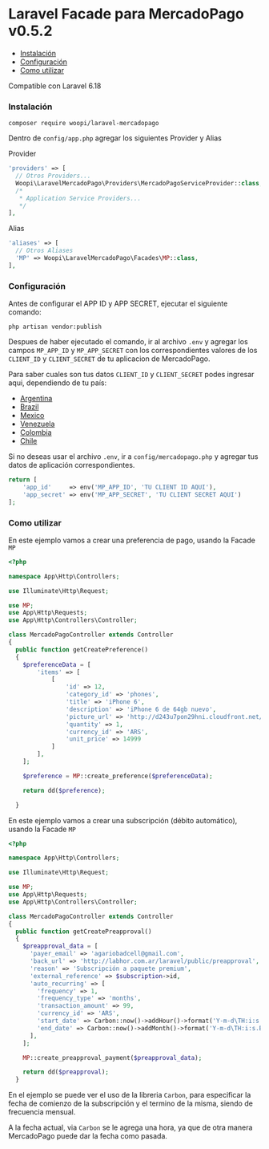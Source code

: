 # Laravel Facade para MercadoPago v0.5.2

* [Instalación](#install)
* [Configuración](#configuration)
* [Como utilizar](#how-to)

Compatible con Laravel 6.18

<a name="install"></a>
### Instalación

`composer require woopi/laravel-mercadopago`

Dentro de `config/app.php` agregar los siguientes Provider y Alias

Provider

```php
'providers' => [
  // Otros Providers...
  Woopi\LaravelMercadoPago\Providers\MercadoPagoServiceProvider::class,
  /*
   * Application Service Providers...
   */
],
```

Alias

```php
'aliases' => [
  // Otros Aliases
  'MP' => Woopi\LaravelMercadoPago\Facades\MP::class,
],
```

<a name="configuration"></a>
### Configuración

Antes de configurar el APP ID y APP SECRET, ejecutar el siguiente comando: 

`php artisan vendor:publish`

Despues de haber ejecutado el comando, ir al archivo `.env` y agregar los campos `MP_APP_ID` y `MP_APP_SECRET` con los correspondientes valores de los `CLIENT_ID` y `CLIENT_SECRET` de tu aplicacion de MercadoPago.

Para saber cuales son tus datos `CLIENT_ID` y `CLIENT_SECRET` podes ingresar aqui, dependiendo de tu país: 

* [Argentina](https://www.mercadopago.com/mla/herramientas/aplicaciones)
* [Brazil](https://www.mercadopago.com/mlb/ferramentas/aplicacoes)
* [Mexico](https://www.mercadopago.com/mlm/herramientas/aplicaciones)
* [Venezuela](https://www.mercadopago.com/mlv/herramientas/aplicaciones)
* [Colombia](https://www.mercadopago.com/mco/herramientas/aplicaciones)
* [Chile](https://www.mercadopago.com/mlc/herramientas/aplicaciones)

Si no deseas usar el archivo `.env`, ir a `config/mercadopago.php` y agregar tus datos de aplicación correspondientes.

```php
return [
	'app_id'     => env('MP_APP_ID', 'TU CLIENT ID AQUI'),
	'app_secret' => env('MP_APP_SECRET', 'TU CLIENT SECRET AQUI')
];
```

<a name="how-to"></a>
### Como utilizar

En este ejemplo vamos a crear una preferencia de pago, usando la Facade `MP` 

```php
<?php

namespace App\Http\Controllers;

use Illuminate\Http\Request;

use MP;
use App\Http\Requests;
use App\Http\Controllers\Controller;

class MercadoPagoController extends Controller
{
  public function getCreatePreference()
  {
  	$preferenceData = [
  		'items' => [
  			[
  				'id' => 12,
  				'category_id' => 'phones',
  				'title' => 'iPhone 6',
  				'description' => 'iPhone 6 de 64gb nuevo',
  				'picture_url' => 'http://d243u7pon29hni.cloudfront.net/images/products/iphone-6-dorado-128-gb-red-4g-8-mpx-1256254%20(1)_m.png',
  				'quantity' => 1,
  				'currency_id' => 'ARS',
  				'unit_price' => 14999
  			]
  		],
  	];

  	$preference = MP::create_preference($preferenceData);

  	return dd($preference);

  }
```

En este ejemplo vamos a crear una subscripción (débito automático), usando la Facade `MP` 

```php
<?php

namespace App\Http\Controllers;

use Illuminate\Http\Request;

use MP;
use App\Http\Requests;
use App\Http\Controllers\Controller;

class MercadoPagoController extends Controller
{
  public function getCreatePreapproval()
  {
    $preapproval_data = [
      'payer_email' => 'agariobadcell@gmail.com',
      'back_url' => 'http://labhor.com.ar/laravel/public/preapproval',
      'reason' => 'Subscripción a paquete premium',
      'external_reference' => $subscription->id,
      'auto_recurring' => [
        'frequency' => 1,
        'frequency_type' => 'months',
        'transaction_amount' => 99,
        'currency_id' => 'ARS',
        'start_date' => Carbon::now()->addHour()->format('Y-m-d\TH:i:s.BP'),
        'end_date' => Carbon::now()->addMonth()->format('Y-m-d\TH:i:s.BP'),
      ],
    ];

    MP::create_preapproval_payment($preapproval_data);

    return dd($preapproval);
  }
```

En el ejemplo se puede ver el uso de la libreria `Carbon`, para especificar la fecha de comienzo de la subscripción y el termino de la misma, siendo de frecuencia mensual.

A la fecha actual, via `Carbon` se le agrega una hora, ya que de otra manera MercadoPago puede dar la fecha como pasada.
